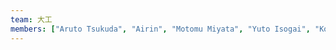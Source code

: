 ```yaml
---
team: 大工
members: ["Aruto Tsukuda", "Airin", "Motomu Miyata", "Yuto Isogai", "Kota Atarashi", "Kai Chubachi", "Yutaro Nagai", "Chihiro Tanaka", "Yuzuka Kuwana", "Taiju Abe", "Yuzuna Aoe", "Keigo Takenaka", "Hakuya Kano", "Waka Ikeguchi", "Nanako Taniguchi"]
---
```

